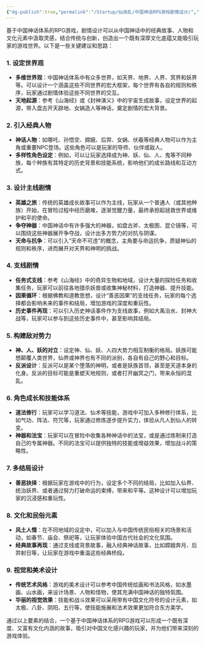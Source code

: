 ```yaml
---
{"dg-publish":true,"permalink":"/Startup/仙侠乱/中国神话RPG游戏剧情设计/","noteIcon":"","created":"2025-03-06T21:28:25.984+08:00"}
---
```


基于中国神话体系的RPG游戏，剧情设计可以从中国神话中的经典故事、人物和文化元素中汲取灵感，结合传统与创新，创造出一个既有深厚文化底蕴又能吸引玩家的游戏世界。以下是一些关键建议和思路：

### 1. **设定世界观**
   - **多维世界观**：中国神话体系中有众多世界，如天界、地界、人界、冥界和妖界等。可以设计一个涵盖这些不同世界的宏大框架，每个世界有各自的规则和秩序，玩家通过剧情体验这些不同世界的交互。
   - **天地起源**：参考《山海经》或《封神演义》中的宇宙生成故事，设定世界的起源，带入盘古开天辟地、女娲造人等神话，奠定剧情的宏大背景。

### 2. **引入经典人物**
   - **神话人物**：如哪吒、孙悟空、嫦娥、后羿、女娲、伏羲等经典人物可以作为主角或重要NPC登场。这些角色可以是玩家的导师、伙伴或敌人。
   - **多样性角色设定**：例如，可以让玩家选择成为神、妖、仙、人、鬼等不同种族，每个种族有其特定的历史背景和技能系统，影响他们的成长路线和互动方式。

### 3. **设计主线剧情**
   - **英雄之旅**：传统的英雄成长故事可以作为主线，玩家从一个普通人（或其他种族）开始，在冒险过程中经历磨难，逐渐觉醒力量，最终承担起拯救世界或维护和平的使命。
   - **争夺神器**：中国神话中有许多强大的神器，如盘古斧、太极图、昆仑镜等，可以围绕这些神器展开争夺战，设计出多方势力的对抗与阴谋。
   - **天命与抗争**：可以引入“天命不可违”的概念，主角要与命运抗争，质疑神仙的规则和秩序，进而展开对天界和神明的挑战。

### 4. **支线剧情**
   - **任务式支线**：参考《山海经》中的奇异生物和地域，设计大量的探险任务和收集任务，玩家可以前往各地猎杀妖兽或收集神秘材料，打造神器、提升技能。
   - **因果循环**：根据佛教和道教思想，设计“善恶因果”的支线任务，玩家的每个选择都会影响未来的事件和结局，增加游戏的深度和重玩性。
   - **历史事件再现**：可以引入历史神话事件作为支线故事，例如大禹治水、封神大战等，玩家可以参与到这些历史事件中，甚至影响其结局。

### 5. **构建敌对势力**
   - **神、人、妖的对立**：设定神、仙、妖、人四大势力相互制衡的格局。妖族可能想颠覆人类世界，仙界或神界也有不同的派别，各自有自己的野心和目标。
   - **反派设计**：反派可以是某个堕落的神明，或者是妖族首领，甚至是天道本身的化身。反派的目标可能是重塑天地规则，或者打开幽冥之门，带来永恒的混乱。

### 6. **角色成长和技能体系**
   - **道法修行**：玩家可以学习道法、仙术等技能，游戏中可加入多种修行体系，比如气功、阵法、符咒等，玩家通过修炼逐步提升实力，体验从凡人到仙人的转变。
   - **神器和法宝**：玩家可以在冒险中收集各种神话中的法宝，或是通过炼制来打造自己的专属神器。不同的法宝可以提供独特的技能或增益效果，增加战斗的策略性。

### 7. **多结局设计**
   - **善恶抉择**：根据玩家在游戏中的行为，设定多个不同的结局，比如加入仙界、统治妖界、或者通过努力打破命运的束缚，带来和平等。这种设计可以增加玩家的沉浸感和重玩性。

### 8. **文化和民俗元素**
   - **风土人情**：在不同地域的设定中，可以加入与中国传统民俗相关的场景和活动，如春节、庙会、祭祀等，让玩家体验中国古代社会的文化氛围。
   - **经典故事再现**：通过支线或背景故事，融入经典神话故事，比如嫦娥奔月、后羿射日等，让玩家在游戏中重温这些经典桥段。

### 9. **视觉和美术设计**
   - **传统艺术风格**：游戏的美术设计可以参考中国传统绘画和书法风格，如水墨画、山水画，来设计场景、人物和怪物，使其充满中国神话的独特氛围。
   - **华丽的视觉效果**：技能和战斗效果可以采用带有中国文化符号的设计元素，如太极、八卦、阴阳、五行等，使技能施展和法术效果更加符合东方美学。

通过以上要素的结合，一个基于中国神话体系的RPG游戏可以形成一个既有深度、又富有文化内涵的故事，吸引对中国文化感兴趣的玩家，并为他们带来深刻的游戏体验。